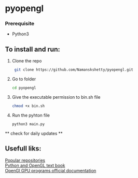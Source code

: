 # pyopengl
### Prerequisite
* Python3
## To install and run:
1. Clone the repo
   ```sh
    git clone https://github.com/Namanskshetty/pyopengl.git
    ```
2. Go to folder
   ```sh
   cd pyopengl
   ```
3. Give the executable permission to bin.sh file
   ```sh
   chmod +x bin.sh
   ```
4. Run the pyhton file
    ```sh
    python3 main.py
    ```
** check for daily updates **
## Usefull liks:
<html><body>
   <a href="https://github.com/Namanskshetty" >Popular repositories</a><br>
   <a href="https://www.labri.fr/perso/nrougier/python-opengl/#preface" >Python and OpenGL text book</a><br>
   <a href="https://www.khronos.org/registry/OpenGL-Refpages/" >OpenGl GPU programs official documentation</a><br>
   </body></html>
